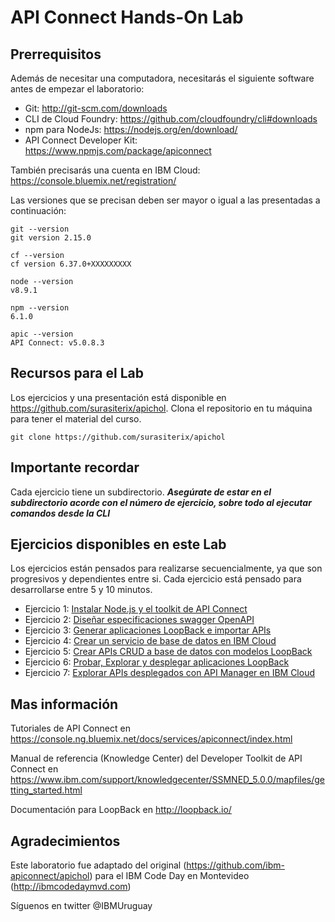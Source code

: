 # API Connect Hands-On Lab

## Prerrequisitos

Además de necesitar una computadora, necesitarás el siguiente software antes de empezar el laboratorio:
-	Git: http://git-scm.com/downloads
- CLI de Cloud Foundry: https://github.com/cloudfoundry/cli#downloads
- npm para NodeJs: https://nodejs.org/en/download/
- API Connect Developer Kit: https://www.npmjs.com/package/apiconnect

También precisarás una cuenta en IBM Cloud: https://console.bluemix.net/registration/

Las versiones que se precisan deben ser mayor o igual a las presentadas a continuación:

```
git --version
git version 2.15.0
```

```
cf --version
cf version 6.37.0+XXXXXXXXX
```

```
node --version
v8.9.1
```

```
npm --version
6.1.0
```

```
apic --version
API Connect: v5.0.8.3
```

## Recursos para el Lab

Los ejercicios y una presentación está disponible en https://github.com/surasiterix/apichol. Clona el repositorio en tu máquina para tener el material del curso.

```
git clone https://github.com/surasiterix/apichol
```

## Importante recordar

Cada ejercicio tiene un subdirectorio. ***Asegúrate de estar en el subdirectorio acorde con el número de ejercicio, sobre todo al ejecutar comandos desde la CLI***

## Ejercicios disponibles en este Lab

Los ejercicios están pensados para realizarse secuencialmente, ya que son progresivos y dependientes entre si. Cada ejercicio está pensado para desarrollarse entre 5 y 10 minutos.

- Ejercicio 1: [Instalar Node.js y el toolkit de API Connect](exercises/ex1)
- Ejercicio 2: [Diseñar especificaciones swagger OpenAPI](exercises/ex2)
- Ejercicio 3: [Generar aplicaciones LoopBack e importar APIs](exercises/ex3)
- Ejercicio 4: [Crear un servicio de base de datos en IBM Cloud](exercises/ex4)
- Ejercicio 5: [Crear APIs CRUD a base de datos con modelos LoopBack](exercises/ex5)
- Ejercicio 6: [Probar, Explorar y desplegar aplicaciones LoopBack](exercises/ex6)
- Ejercicio 7: [Explorar APIs desplegados con API Manager en IBM Cloud](exercises/ex7)

## Mas información

Tutoriales de API Connect en https://console.ng.bluemix.net/docs/services/apiconnect/index.html

Manual de referencia (Knowledge Center) del Developer Toolkit de API Connect en https://www.ibm.com/support/knowledgecenter/SSMNED_5.0.0/mapfiles/getting_started.html

Documentación para LoopBack en http://loopback.io/

## Agradecimientos

Este laboratorio fue adaptado del original (https://github.com/ibm-apiconnect/apichol) para el IBM Code Day en Montevideo (http://ibmcodedaymvd.com)

Síguenos en twitter @IBMUruguay
